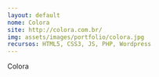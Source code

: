 ```yaml
---
layout: default
nome: Colora
site: http://colora.com.br/
img: assets/images/portfolio/colora.jpg
recursos: HTML5, CSS3, JS, PHP, Wordpress
---
```


Colora